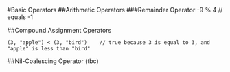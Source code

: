 #Basic Operators
##Arithmetic Operators
###Remainder Operator
-9 % 4   // equals -1

##Compound Assignment Operators
```
(3, "apple") < (3, "bird")    // true because 3 is equal to 3, and "apple" is less than "bird"
```

##Nil-Coalescing Operator
(tbc)
